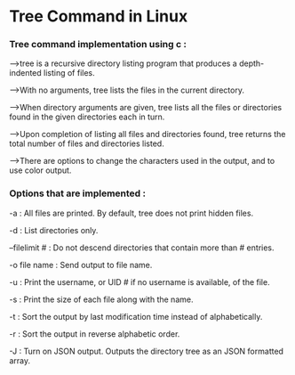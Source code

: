 # Tree Command in Linux

### Tree command implementation using c : 

-->tree is a recursive directory listing program that produces a depth-indented listing of files.

-->With no arguments, tree lists the files in the current directory.

-->When directory arguments are given, tree lists all the files or directories found in the given directories each in turn.

-->Upon completion of listing all files and directories found, tree returns the total number of files and directories listed.

-->There are options to change the characters used in the output, and to use color output.

### Options that are implemented :

-a : All files are printed. By default, tree does not print hidden files.

-d : List directories only.

–filelimit # : Do not descend directories that contain more than # entries.

-o file name : Send output to file name.

-u : Print the username, or UID # if no username is available, of the file.

-s : Print the size of each file along with the name.

-t : Sort the output by last modification time instead of alphabetically.

-r : Sort the output in reverse alphabetic order.

-J : Turn on JSON output. Outputs the directory tree as an JSON formatted array.



